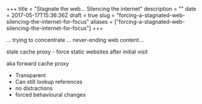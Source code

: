 +++
title = "Stagnate the web... Silencing the internet"
description = ""
date = 2017-05-17T15:36:36Z
draft = true
slug = "forcing-a-stagnated-web-silencing-the-internet-for-focus"
aliases = ["forcing-a-stagnated-web-silencing-the-internet-for-focus"]
+++

... trying to concentrate ... never-ending web content...

stale cache proxy - force static websites after initial visit

aka forward cache proxy

+ Transparent
+ Can still lookup references
+ no distractions
+ forced behavioural changes
